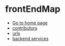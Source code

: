 # frontEndMap

- [Go to home page](/pages/home.md)   
- [contributors](contributors.md)
- [urls](urls.md)
- [backend services](backend-services/README.md)
